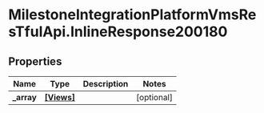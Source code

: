 # MilestoneIntegrationPlatformVmsResTfulApi.InlineResponse200180

## Properties
Name | Type | Description | Notes
------------ | ------------- | ------------- | -------------
**_array** | [**[Views]**](Views.md) |  | [optional] 
